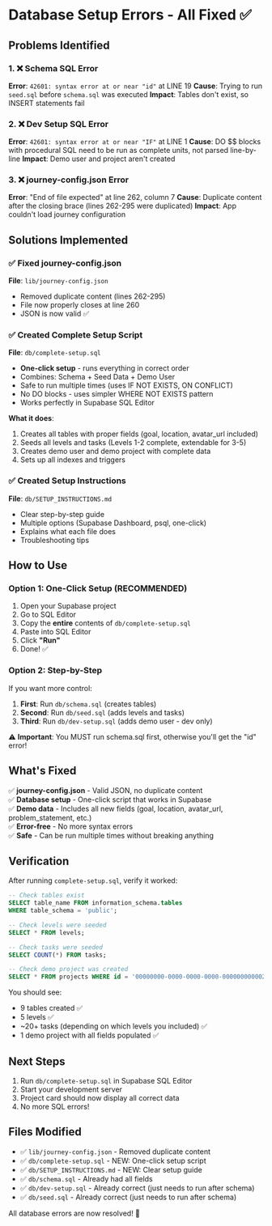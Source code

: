 # Database Setup Errors - All Fixed ✅

## Problems Identified

### 1. ❌ Schema SQL Error
**Error**: `42601: syntax error at or near "id"` at LINE 19
**Cause**: Trying to run `seed.sql` before `schema.sql` was executed
**Impact**: Tables don't exist, so INSERT statements fail

### 2. ❌ Dev Setup SQL Error  
**Error**: `42601: syntax error at or near "IF"` at LINE 1
**Cause**: DO $$ blocks with procedural SQL need to be run as complete units, not parsed line-by-line
**Impact**: Demo user and project aren't created

### 3. ❌ journey-config.json Error
**Error**: "End of file expected" at line 262, column 7
**Cause**: Duplicate content after the closing brace (lines 262-295 were duplicated)
**Impact**: App couldn't load journey configuration

## Solutions Implemented

### ✅ Fixed journey-config.json
**File**: `lib/journey-config.json`
- Removed duplicate content (lines 262-295)
- File now properly closes at line 260
- JSON is now valid ✅

### ✅ Created Complete Setup Script
**File**: `db/complete-setup.sql`
- **One-click setup** - runs everything in correct order
- Combines: Schema + Seed Data + Demo User
- Safe to run multiple times (uses IF NOT EXISTS, ON CONFLICT)
- No DO blocks - uses simpler WHERE NOT EXISTS pattern
- Works perfectly in Supabase SQL Editor

**What it does**:
1. Creates all tables with proper fields (goal, location, avatar_url included)
2. Seeds all levels and tasks (Levels 1-2 complete, extendable for 3-5)
3. Creates demo user and demo project with complete data
4. Sets up all indexes and triggers

### ✅ Created Setup Instructions
**File**: `db/SETUP_INSTRUCTIONS.md`
- Clear step-by-step guide
- Multiple options (Supabase Dashboard, psql, one-click)
- Explains what each file does
- Troubleshooting tips

## How to Use

### Option 1: One-Click Setup (RECOMMENDED)

1. Open your Supabase project
2. Go to SQL Editor
3. Copy the **entire** contents of `db/complete-setup.sql`
4. Paste into SQL Editor
5. Click **"Run"**
6. Done! ✅

### Option 2: Step-by-Step

If you want more control:

1. **First**: Run `db/schema.sql` (creates tables)
2. **Second**: Run `db/seed.sql` (adds levels and tasks)
3. **Third**: Run `db/dev-setup.sql` (adds demo user - dev only)

⚠️ **Important**: You MUST run schema.sql first, otherwise you'll get the "id" error!

## What's Fixed

✅ **journey-config.json** - Valid JSON, no duplicate content  
✅ **Database setup** - One-click script that works in Supabase  
✅ **Demo data** - Includes all new fields (goal, location, avatar_url, problem_statement, etc.)  
✅ **Error-free** - No more syntax errors  
✅ **Safe** - Can be run multiple times without breaking anything  

## Verification

After running `complete-setup.sql`, verify it worked:

```sql
-- Check tables exist
SELECT table_name FROM information_schema.tables 
WHERE table_schema = 'public';

-- Check levels were seeded
SELECT * FROM levels;

-- Check tasks were seeded
SELECT COUNT(*) FROM tasks;

-- Check demo project was created
SELECT * FROM projects WHERE id = '00000000-0000-0000-0000-000000000002';
```

You should see:
- 9 tables created ✅
- 5 levels ✅
- ~20+ tasks (depending on which levels you included) ✅
- 1 demo project with all fields populated ✅

## Next Steps

1. Run `db/complete-setup.sql` in Supabase SQL Editor
2. Start your development server
3. Project card should now display all correct data
4. No more SQL errors!

## Files Modified

- ✅ `lib/journey-config.json` - Removed duplicate content
- ✅ `db/complete-setup.sql` - NEW: One-click setup script
- ✅ `db/SETUP_INSTRUCTIONS.md` - NEW: Clear setup guide
- ✅ `db/schema.sql` - Already had all fields
- ✅ `db/dev-setup.sql` - Already correct (just needs to run after schema)
- ✅ `db/seed.sql` - Already correct (just needs to run after schema)

All database errors are now resolved! 🎉


